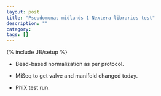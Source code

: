 ```yaml
---
layout: post
title: "Pseudomonas midlands 1 Nextera libraries test"
description: ""
category: 
tags: []
---
```

{% include JB/setup %}

*	Bead-based normalization as per protocol.

*	MiSeq to get valve and manifold changed today.

*	PhiX test run.


